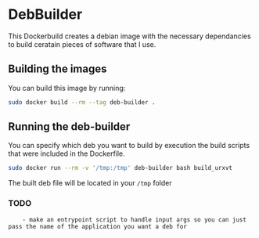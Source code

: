 # DebBuilder

This Dockerbuild creates a debian image with the necessary dependancies to build ceratain pieces of software that I use.

## Building the images

You can build this image by running:

```sh
sudo docker build --rm --tag deb-builder .
```

## Running the deb-builder

You can specify which  deb you want to build by execution the build scripts that were included in the Dockerfile.

```sh
sudo docker run --rm -v '/tmp:/tmp' deb-builder bash build_urxvt
```

The built deb file will be located in your `/tmp` folder

### TODO

        - make an entrypoint script to handle input args so you can just pass the name of the application you want a deb for

